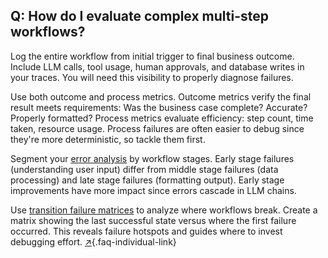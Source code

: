 ## Q: How do I evaluate complex multi-step workflows?

Log the entire workflow from initial trigger to final business outcome. Include LLM calls, tool usage, human approvals, and database writes in your traces. You will need this visibility to properly diagnose failures.

Use both outcome and process metrics. Outcome metrics verify the final result meets requirements: Was the business case complete? Accurate? Properly formatted? Process metrics evaluate efficiency: step count, time taken, resource usage. Process failures are often easier to debug since they're more deterministic, so tackle them first.

Segment your [error analysis](#q-why-is-error-analysis-so-important-in-llm-evals-and-how-is-it-performed) by workflow stages. Early stage failures (understanding user input) differ from middle stage failures (data processing) and late stage failures (formatting output). Early stage improvements have more impact since errors cascade in LLM chains.

Use [transition failure matrices](#q-how-do-i-evaluate-agentic-workflows) to analyze where workflows break. Create a matrix showing the last successful state versus where the first failure occurred. This reveals failure hotspots and guides where to invest debugging effort. [↗](/blog/posts/evals-faq/how-do-i-evaluate-complex-multi-step-workflows.html){.faq-individual-link}